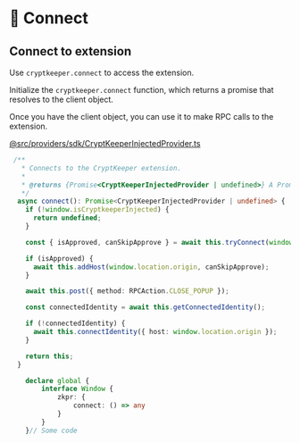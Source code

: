 # 🔌 Connect

## Connect to extension

Use `cryptkeeper.connect` to access the extension.

Initialize the `cryptkeeper.connect` function, which returns a promise that resolves to the client object.

&#x20;Once you have the client object, you can use it to make RPC calls to the extension.

&#x20;[@src/providers/sdk/CryptKeeperInjectedProvider.ts](https://github.com/CryptKeeperZK/crypt-keeper-extension/blob/29b211bae48573f0212ce280fdcc2c4a5932394b/packages/providers/src/sdk/CryptKeeperInjectedProvider.ts#L105-L125)


```ts
 /**
   * Connects to the CryptKeeper extension.
   *
   * @returns {Promise<CryptKeeperInjectedProvider | undefined>} A Promise that resolves to the connected CryptKeeperInjectedProvider instance, or undefined if the CryptKeeper extension is not installed.
   */
  async connect(): Promise<CryptKeeperInjectedProvider | undefined> {
    if (!window.isCryptkeeperInjected) {
      return undefined;
    }

    const { isApproved, canSkipApprove } = await this.tryConnect(window.location.origin);

    if (isApproved) {
      await this.addHost(window.location.origin, canSkipApprove);
    }

    await this.post({ method: RPCAction.CLOSE_POPUP });

    const connectedIdentity = await this.getConnectedIdentity();

    if (!connectedIdentity) {
      await this.connectIdentity({ host: window.location.origin });
    }

    return this;
  }

    declare global {
        interface Window {
            zkpr: {
                connect: () => any
            }
        }
    }// Some code
```
